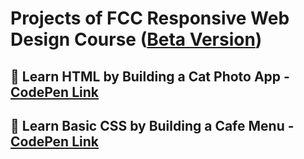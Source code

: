 # Projects of FCC Responsive Web Design Course ([Beta Version](https://www.freecodecamp.org/learn/2022/responsive-web-design/))

## 🔷 Learn HTML by Building a Cat Photo App - [CodePen Link](https://codepen.io/S4ch1/full/eYGxmGj)
## 🔷 Learn Basic CSS by Building a Cafe Menu - [CodePen Link](https://codepen.io/S4ch1/full/gOGvEqy)

